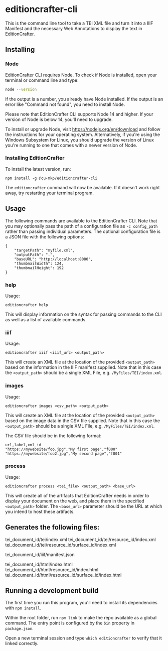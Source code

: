 # editioncrafter-cli

This is the command line tool to take a TEI XML file and turn it into a IIIF Manifest and the necessary Web Annotations to display the text in EditionCrafter.

## Installing

### Node

EditionCrafter CLI requires Node. To check if Node is installed, open your terminal or command line and type:

```bash
node --version
```

If the output is a number, you already have Node installed. If the output is an error like "Command not found", you need to install Node.

Please note that EditionCrafter CLI supports Node 14 and higher. If your version of Node is below 14, you'll need to upgrade.

To install or upgrade Node, visit https://nodejs.org/en/download and follow the instructions for your operating system. Alternatively, if you're using the Windows Subsystem for Linux, you should upgrade the version of Linux you're running to one that comes with a newer version of Node.

### Installing EditionCrafter

To install the latest version, run:

`npm install -g @cu-mkp/editioncrafter-cli`

The `editioncrafter` command will now be available. If it doesn't work right away, try restarting your terminal program.

## Usage

The following commands are available to the EditionCrafter CLI. Note that you may optionally pass the path of a configuration file as `-c config_path` rather than passing individual parameters. The optional configuration file is a JSON file with the following options:

```
{
    "targetPath": "myfile.xml",
    "outputPath": ".",
    "baseURL": "http://localhost:8080",
    "thumbnailWidth": 124,
    "thumbnailHeight": 192
}
```

### help

Usage:
```
editioncrafter help
```
This will display information on the syntax for passing commands to the CLI as well as a list of available commands.

### iiif

Usage:
```
editioncrafter iiif <iiif_url> <output_path>
```
This will create an XML file at the location of the provided `<output_path>` based on the information in the IIIF manifest supplied. Note that in this case the `<output_path>` should be a single XML File, e.g. `/MyFiles/TEI/index.xml`.

### images

Usage:
```
editioncrafter images <csv_path> <output_path>
```
This will create an XML file at the location of the provided `<output_path>` based on the image data in the CSV file supplied. Note that in this case the `<output_path>` should be a single XML File, e.g. `/MyFiles/TEI/index.xml`.

The CSV file should be in the following format:

```csv
url,label,xml_id
"https://mywebsite/foo.jpg","My first page","f000"
"https://mywebsite/foo2.jpg","My second page","f001"
```

### process

Usage:
```
editioncrafter process <tei_file> <output_path> <base_url>
```
This will create all of the artifacts that EditionCrafter needs in order to display your document on the web, and place them in the specified `<output_path>` folder. The `<base_url>` parameter should be the URL at which you intend to host these artifacts.

## Generates the following files:

tei_document_id/tei/index.xml
tei_document_id/tei/resource_id/index.xml
tei_document_id/tei/resource_id/surface_id/index.xml

tei_document_id/iiif/manifest.json

tei_document_id/html/index.html
tei_document_id/html/resource_id/index.html
tei_document_id/html/resource_id/surface_id/index.html

## Running a development build

The first time you run this program, you'll need to install its dependencies with `npm install`.

Within the root folder, run `npm link` to make the repo available as a global command. The entry point is configured by the `bin` property in `package.json`.

Open a new terminal session and type `which editioncrafter` to verify that it linked correctly.
